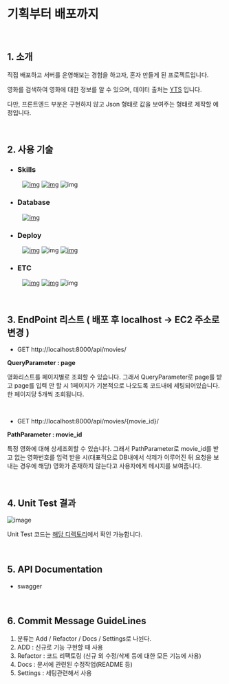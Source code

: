 # 기획부터 배포까지

<br>

## 1. 소개

직접 배포하고 서버를 운영해보는 경험을 하고자, 혼자 만들게 된 프로젝트입니다.

영화를 검색하여 영화에 대한 정보를 알 수 있으며, 데이터 출처는 [YTS](https://yts.torrentbay.to) 입니다.

다만, 프론트엔드 부분은 구현하지 않고 Json 형태로 값을 보여주는 형태로 제작할 예정입니다.

<br>

## 2. 사용 기술


* ### Skills 
&nbsp;&nbsp;&nbsp;&nbsp;&nbsp;&nbsp;&nbsp;&nbsp;   [![img](https://camo.githubusercontent.com/0f3eb5f3e4c61d94657f16605ea420a0216673dfb085d100c458ed15be0599d2/68747470733a2f2f696d672e736869656c64732e696f2f62616467652f507974686f6e2d3337373641423f7374796c653d666f722d7468652d6261646765266c6f676f3d507974686f6e266c6f676f436f6c6f723d7768697465)](https://camo.githubusercontent.com/0f3eb5f3e4c61d94657f16605ea420a0216673dfb085d100c458ed15be0599d2/68747470733a2f2f696d672e736869656c64732e696f2f62616467652f507974686f6e2d3337373641423f7374796c653d666f722d7468652d6261646765266c6f676f3d507974686f6e266c6f676f436f6c6f723d7768697465) [![img](https://camo.githubusercontent.com/c4c1014e1f168ff271282b67ec9059c3cfc16b2a5cba6e0c7c98c3530f47f45c/68747470733a2f2f696d672e736869656c64732e696f2f62616467652f446a616e676f2d3039324532303f7374796c653d666f722d7468652d6261646765266c6f676f3d446a616e676f266c6f676f436f6c6f723d7768697465)](https://camo.githubusercontent.com/c4c1014e1f168ff271282b67ec9059c3cfc16b2a5cba6e0c7c98c3530f47f45c/68747470733a2f2f696d672e736869656c64732e696f2f62616467652f446a616e676f2d3039324532303f7374796c653d666f722d7468652d6261646765266c6f676f3d446a616e676f266c6f676f436f6c6f723d7768697465) 
![img](https://img.shields.io/badge/django%20rest-ff1709?style=for-the-badge&logo=django&logoColor=white)

* ### Database

&nbsp;&nbsp;&nbsp;&nbsp;&nbsp;&nbsp;&nbsp;&nbsp;  [![img](https://camo.githubusercontent.com/9bf3ab62e0f872ed37f7d590e4577137b2dda11ffb0786f9b858cd39c2dc8c7f/68747470733a2f2f696d672e736869656c64732e696f2f62616467652f73716c6974652d3039324532303f7374796c653d666f722d7468652d6261646765266c6f676f3d73716c697465266c6f676f436f6c6f723d23303033423537)](https://camo.githubusercontent.com/9bf3ab62e0f872ed37f7d590e4577137b2dda11ffb0786f9b858cd39c2dc8c7f/68747470733a2f2f696d672e736869656c64732e696f2f62616467652f73716c6974652d3039324532303f7374796c653d666f722d7468652d6261646765266c6f676f3d73716c697465266c6f676f436f6c6f723d23303033423537)


* ### Deploy
&nbsp;&nbsp;&nbsp;&nbsp;&nbsp;&nbsp;&nbsp;&nbsp;  [![img](https://camo.githubusercontent.com/9ad32f291fa1163a77cd2e919f8378b38bf66fd9de517178bf890e521178f341/68747470733a2f2f696d672e736869656c64732e696f2f62616467652f415753204543322d3233324633453f7374796c653d666f722d7468652d6261646765266c6f676f3d416d617a6f6e20415753266c6f676f436f6c6f723d7768697465)](https://camo.githubusercontent.com/9ad32f291fa1163a77cd2e919f8378b38bf66fd9de517178bf890e521178f341/68747470733a2f2f696d672e736869656c64732e696f2f62616467652f415753204543322d3233324633453f7374796c653d666f722d7468652d6261646765266c6f676f3d416d617a6f6e20415753266c6f676f436f6c6f723d7768697465) 
![img](https://img.shields.io/badge/Nginx-009639?style=for-the-badge&logo=nginx&logoColor=white)
[![img](https://camo.githubusercontent.com/fbef20533fc559c07dcaae57d63beab86709421dfd5428391a563096c88ead5a/68747470733a2f2f696d672e736869656c64732e696f2f62616467652f446f636b65722d3234393645443f7374796c653d666f722d7468652d6261646765266c6f676f3d446f636b6572266c6f676f436f6c6f723d7768697465)](https://camo.githubusercontent.com/fbef20533fc559c07dcaae57d63beab86709421dfd5428391a563096c88ead5a/68747470733a2f2f696d672e736869656c64732e696f2f62616467652f446f636b65722d3234393645443f7374796c653d666f722d7468652d6261646765266c6f676f3d446f636b6572266c6f676f436f6c6f723d7768697465)

* ### ETC
&nbsp;&nbsp;&nbsp;&nbsp;&nbsp;&nbsp;&nbsp;&nbsp;  [![img](https://camo.githubusercontent.com/fdb91eb7d32ba58701c8e564694cbe60e706378baefa180dbb96e2c1cfb9ec0f/68747470733a2f2f696d672e736869656c64732e696f2f62616467652f4769742d4630353033323f7374796c653d666f722d7468652d6261646765266c6f676f3d476974266c6f676f436f6c6f723d7768697465)](https://camo.githubusercontent.com/fdb91eb7d32ba58701c8e564694cbe60e706378baefa180dbb96e2c1cfb9ec0f/68747470733a2f2f696d672e736869656c64732e696f2f62616467652f4769742d4630353033323f7374796c653d666f722d7468652d6261646765266c6f676f3d476974266c6f676f436f6c6f723d7768697465) [![img](https://camo.githubusercontent.com/23a917c56e310800a66c58a03447dd42c0dea2abff415ef9719e3e837c1cff82/68747470733a2f2f696d672e736869656c64732e696f2f62616467652f4769746875622d3138313731373f7374796c653d666f722d7468652d6261646765266c6f676f3d476974687562266c6f676f436f6c6f723d7768697465)](https://camo.githubusercontent.com/23a917c56e310800a66c58a03447dd42c0dea2abff415ef9719e3e837c1cff82/68747470733a2f2f696d672e736869656c64732e696f2f62616467652f4769746875622d3138313731373f7374796c653d666f722d7468652d6261646765266c6f676f3d476974687562266c6f676f436f6c6f723d7768697465) 
![img](https://img.shields.io/badge/Swagger-85EA2D?style=for-the-badge&logo=Swagger&logoColor=white)


  
<br>

## 3. EndPoint 리스트 ( 배포 후 localhost -> EC2 주소로 변경 )

* GET http://localhost:8000/api/movies/

**QueryParameter : page**

영화리스트를 페이지별로 조회할 수 있습니다. 그래서 QueryParameter로 page를 받고 page를 입력 안 할 시 1페이지가 기본적으로 나오도록 코드내에 세팅되어있습니다.
한 페이지당 5개씩 조회됩니다.

<br>

* GET http://localhost:8000/api/movies/{movie_id}/

**PathParameter : movie_id**

특정 영화에 대해 상세조회할 수 있습니다. 그래서 PathParameter로 movie_id를 받고 없는 영화번호를 입력 받을 시(대표적으로 DB내에서 삭제가 이루어진 뒤 요청을 보내는 경우에 해당) 영화가 존재하지 않는다고 사용자에게 메시지를 보여줍니다.


<br>

## 4. Unit Test 결과

![image](https://user-images.githubusercontent.com/88086271/170815819-b51a0b6c-3a6d-4e10-8826-8d4669ee0c5b.png)

Unit Test 코드는 [해당 디렉토리](https://github.com/leeky940926/dockers/tree/master/apps/movies/tests)에서 확인 가능합니다.


<br>

## 5. API Documentation

* swagger

<br>



## 6. Commit Message GuideLines
1. 분류는 Add / Refactor / Docs / Settings로 나뉜다.
2. ADD : 신규로 기능 구현할 때 사용
3. Refactor : 코드 리팩토링 (신규 외 수정/삭제 등에 대한 모든 기능에 사용)
4. Docs : 문서에 관련된 수정작업(README 등)
5. Settings : 세팅관련해서 사용

<br>
